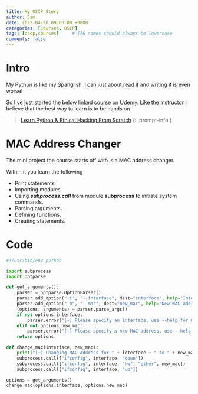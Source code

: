 ```yaml
---
title: My OSCP Story
author: Sam
date: 2022-04-20 09:00:00 +0000
categories: [Courses, OSCP]
tags: [oscp,courses]     # TAG names should always be lowercase
comments: false
---
```

# Intro

My Python is like my Spanglish, I can just about read it and writing it is even worse!

So I've just started the below linked course on Udemy. Like the instructor I believe that the best way to learn is to be hands on

> [Learn Python & Ethical Hacking From Scratch](https://www.udemy.com/share/101WfE3@ZR9_AzsIapqOzT7ICc6Wjvml1wjv_zgJ_L1nsCO2XQB17bDdYJf1kOjebU5-Bdz3/)
{: .prompt-info }

# MAC Address Changer

The mini project the course starts off with is a MAC address changer.

Within it you learn the following

* Print statements
* Importing modules
* Using ***subprocess.call*** from module **subprocess** to initiate system commands.
* Parsing arguments.
* Defining functions.
* Creating statements.

# Code

```python
#!/usr/bin/env python

import subprocess
import optparse

def get_arguments():
    parser = optparse.OptionParser()
    parser.add_option("-i", "--interface", dest="interface", help="Interface to change its MAC address")
    parser.add_option("-m", "--mac", dest="new_mac", help="New MAC address")
    (options, arguments) = parser.parse_args()
    if not options.interface:
        parser.error("[-] Please specify an interface, use --help for more info.")
    elif not options.new_mac:
        parser.error("[-] Please specify a new MAC address, use --help for more info.")
    return options

def change_mac(interface, new_mac):
    print("[+] Changing MAC Address for " + interface + " to " + new_mac)
    subprocess.call(["ifconfig", interface, "down"])
    subprocess.call(["ifconfig", interface, "hw", "ether", new_mac])
    subprocess.call(["ifconfig", interface, "up"])

options = get_arguments()
change_mac(options.interface, options.new_mac)
```	
